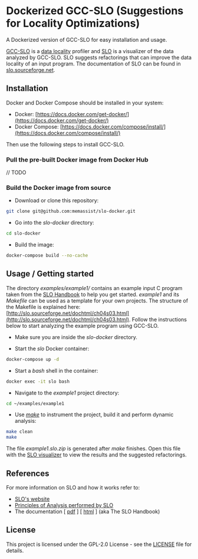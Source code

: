 # Dockerized GCC-SLO (Suggestions for Locality Optimizations)

A Dockerized version of GCC-SLO for easy installation and usage.

[GCC-SLO](https://sourceforge.net/projects/slo/files/gcc-slo/) is a
[data locality](https://en.wikipedia.org/wiki/Locality_of_reference) profiler and
[SLO](https://sourceforge.net/projects/slo/files/slo/) is a visualizer of the data analyzed by GCC-SLO.
SLO suggests refactorings that can improve the data locality of an input program. The documentation of SLO
can be found in [slo.sourceforge.net](http://slo.sourceforge.net/).

## Installation

Docker and Docker Compose should be installed in your system:

- Docker: [https://docs.docker.com/get-docker/](https://docs.docker.com/get-docker/)
- Docker Compose: [https://docs.docker.com/compose/install/](https://docs.docker.com/compose/install/)

Then use the following steps to install GCC-SLO.

### Pull the pre-built Docker image from Docker Hub

// TODO

### Build the Docker image from source

- Download or clone this repository:
``` bash
git clone git@github.com:memassist/slo-docker.git
```

- Go into the *slo-docker* directory:
``` bash
cd slo-docker
```

- Build the image:
``` bash
docker-compose build --no-cache
```

## Usage / Getting started

The directory *examples/example1/* contains an example input C program taken from the
[SLO Handbook](http://slo.sourceforge.net/dochtml/ch04s03.html) to help you get started.
*example1* and its *Makefile* can be used as a template for your own projects. The structure of the Makefile
is explained here: [http://slo.sourceforge.net/dochtml/ch04s03.html](http://slo.sourceforge.net/dochtml/ch04s03.html).
Follow the instructions below to start analyzing the example program using GCC-SLO.

- Make sure you are inside the *slo-docker* directory.

- Start the *slo* Docker container:
``` bash
docker-compose up -d
```

- Start a *bash* shell in the container:
``` bash
docker exec -it slo bash
```

- Navigate to the *example1* project directory:
``` bash
cd ~/examples/example1
```

- Use *[make](https://en.wikipedia.org/wiki/Makefile)* to instrument the project, build it and perform dynamic analysis:
``` bash
make clean
make
```

The file *example1.slo.zip* is generated after *make* finishes. Open this file with the
[SLO visualizer](https://sourceforge.net/projects/slo/files/slo/) to view the results and the suggested refactorings.

## References

For more information on SLO and how it works refer to:

- [SLO's website](http://slo.sourceforge.net/)
- [Principles of Analysis performed by SLO](http://slo.sourceforge.net/principles.php)
- The documentation [ [pdf](http://slo.sourceforge.net/slo_doc.pdf) ] [ [html](http://slo.sourceforge.net/dochtml/) ] (aka The SLO Handbook)

## License

This project is licensed under the GPL-2.0 License - see the [LICENSE](LICENSE) file for details.
